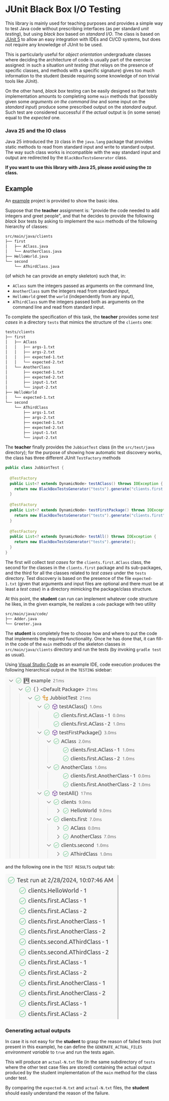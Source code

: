 # JUnit Black Box I/O Testing

This library is mainly used for teaching purposes and provides a simple way to
test Java code without prescribing interfaces (as per standard *unit testing*),
but using *black box* based on *standard I/O*. The class is based on [JUnit
5](https://junit.org/junit5/) to allow an easy integration with IDEs and CI/CD
systems, but does not require any knowledge of JUnit to be used.

This is particularly useful for *object orientation* undergraduate classes where
deciding the architecture of code is usually part of the exercise assigned: in
such a situation *unit testing* (that relays on the presence of specific
classes, and methods with a specific signature) gives too much information to
the student (beside requiring some knowledge of non trivial tools like JUnit). 

On the other hand, *black box* testing can be easily designed so that tests
implementation amounts to completing some `main` methods that (possibly given
some *arguments on the command line* and some input on the *standard input*)
produce some prescribed output on the *standard output*. Such test are
considered successful if the *actual* output is (in some sense) equal to the
*expected* one.

### Java 25 and the IO class

Java 25 introduced the `IO` class in the `java.lang` package that provides
static methods to read from standard input and write to standard output. The way
such class works is incompatible with the way standard input and output are
redirected by the `BlackBoxTestsGenerator` class.

**If you want to use this library with Java 25, please avoid using the `IO` class.**

## Example

An [example](example) project is provided to show the basic idea. 

Suppose that the **teacher** assignment is: "provide the code needed to add
integers and greet people", and that he decides to provide the following *black
box* tests by asking to implement the `main` methods of the following hierarchy
of classes:

```
src/main/java/clients
├── first
│   ├── AClass.java
│   └── AnotherClass.java
├── HelloWorld.java
└── second
    └── AThirdClass.java
```

(of which he can provide an empty skeleton) such that, in:

* `AClass` sum the integers passed as arguments on the command line,
* `AnotherClass` sum the integers read from standard input,
* `HelloWorld` greet the `world` (independently from any input), 
* `AThirdClass` sum the integers passed both as arguments on the command line
  and read from standard input.

To complete the specification of this task, the **teacher** provides some *test
cases* in a directory `tests` that mimics the structure of the `clients` one:

```
tests/clients
├── first
│   ├── AClass
│   │   ├── args-1.txt
│   │   ├── args-2.txt
│   │   ├── expected-1.txt
│   │   └── expected-2.txt
│   └── AnotherClass
│       ├── expected-1.txt
│       ├── expected-2.txt
│       ├── input-1.txt
│       └── input-2.txt
├── HelloWorld
│   └── expected-1.txt
└── second
    └── AThirdClass
        ├── args-1.txt
        ├── args-2.txt
        ├── expected-1.txt
        ├── expected-2.txt
        ├── input-1.txt
        └── input-2.txt
```

The **teacher** finally provides the `JubbiotTest` class (in the `src/test/java`
directory); for the purpose of showing how automatic test discovery works, the
class has three different JUnit `TestFactory` methods

```java
public class JubbiotTest {

  @TestFactory
  public List<? extends DynamicNode> testAClass() throws IOException {
    return new BlackBoxTestsGenerator("tests").generate("clients.first.AClass");
  }

  @TestFactory
  public List<? extends DynamicNode> testFirstPackage() throws IOException {
    return new BlackBoxTestsGenerator("tests").generate("clients.first");
  }

  @TestFactory
  public List<? extends DynamicNode> testAll() throws IOException {
    return new BlackBoxTestsGenerator("tests").generate();
  }
}
```

The first will collect *test cases* for the `clients.first.AClass` class, the
second for the classes in the `clients.first` package and its sub-packages, and
the third for all the classes related to *test cases* under the `tests`
directory. Test discovery is based on the presence of the file `expected-1.txt`
(given that arguments and input files are optional and there must be at least a
*test case*) in a directory mimicking the package/class structure.

At this point, the **student** can run can implement whatever code structure he
likes, in the given example, he realizes a `code` package with two utility

```
src/main/java/code/
├── Adder.java
└── Greeter.java
```

The **student** is completely free to choose how and where to put the code that
implements the required functionality. Once he has done that, it can fill-in the
code of the `main` methods of the skeleton classes in `src/main/java/clients`
directory and run the tests (by invoking `gradle test` as usual).

Using [Visual Studio Code](https://code.visualstudio.com/) as an example IDE,
code execution produces the following hierarchical output in the `TESTING`
sidebar:

![JUnit hierarchical results](img/tree.png)

and the following one in the `TEST RESULTS` output tab:

![JUnit list results](img/list.png)

### Generating actual outputs

In case it is not easy for the **student** to grasp the reason of failed tests
(not present in this example), he can define the `GENERATE_ACTUAL_FILES`
*environment variable* to `true` and run the tests again. 

This will produce an `actual-N.txt` file (in the same subdirectory of `tests`
where the other test case files are stored) containing the actual output
produced by the student implementation of the `main` method for the class under
test. 

By comparing the `expected-N.txt` and `actual-N.txt` files, the **student**
should easily understand the reason of the failure.